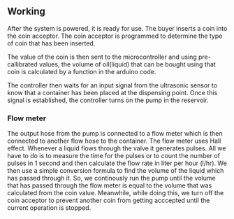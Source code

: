 ## Working
After the system is powered, it is ready for use. The buyer inserts a coin into the coin acceptor. The coin acceptor is programmed to determine the type of coin that has been inserted. 

The value of the coin is then sent to the microcontroller and using pre-callibrated values, the volume of oil(liquid) that can be bought using that coin is calculated by a function in the arduino code.

The controller then waits for an input signal from the ultrasonic sensor to know that a container has been placed at the dispensing point. Once this signal is established, the controller turns on the pump in the reservoir.

### Flow meter
The output hose from the  pump is connected to a flow meter which is then connected to another flow hose to the container. The flow meter uses Hall effect. Whenever a liquid flows through the valve it generates pulses. All we have to do is to measure the time for the pulses or to count the number of pulses in 1 second and then calculate the flow rate in liter per hour (l/hr). We then use a simple conversion formula to find the volume of the liquid which has passed through it. So, we continously run the pump until the volume that has passed through the flow meter is equal to the volume that was calculated from the coin value. Meanwhile, while doing this, we turn off the coin acceptor to prevent another coin from getting acccepted until the current operation is stopped.
